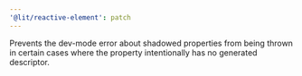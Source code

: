```yaml
---
'@lit/reactive-element': patch
---
```


Prevents the dev-mode error about shadowed properties from being thrown in
certain cases where the property intentionally has no generated descriptor.
